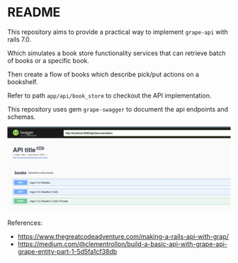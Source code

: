 # README

This repository aims to provide a practical way to implement `grape-api` with rails 7.0.

Which simulates a book store functionality services that can retrieve batch of books
or a specific book.

Then create a flow of books which describe pick/put actions on
a bookshelf.

Refer to path `app/api/book_store` to checkout the API implementation.

This repository uses gem `grape-swagger` to document the api endpoints and schemas.

![Alt text](image.png)

References:
- https://www.thegreatcodeadventure.com/making-a-rails-api-with-grap/
- https://medium.com/@clementrollon/build-a-basic-api-with-grape-api-grape-entity-part-1-5d5fa1cf38db
